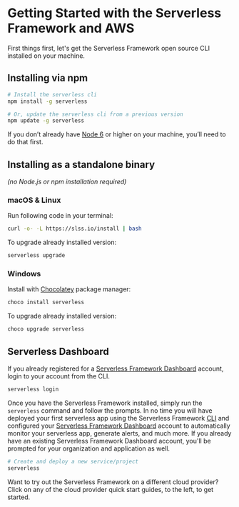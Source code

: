 <!--
title: Serverless Getting Started Guide
menuText: Get Started
layout: Doc
menuOrder: 0
menuItems:
  - {menuText: AWS Guide, path: /framework/docs/providers/aws/guide/quick-start}
  - {menuText: Azure Functions Guide, path: /framework/docs/providers/azure/guide/quick-start}
  - {menuText: Apache OpenWhisk Guide, path: /framework/docs/providers/openwhisk/guide/quick-start}
  - {menuText: Google Functions Guide, path: /framework/docs/providers/google/guide/quick-start}
  - {menuText: Kubeless Guide, path: /framework/docs/providers/kubeless/guide/quick-start}
  - {menuText: Knative Guide, path: /framework/docs/providers/knative/guide/quick-start}
  - {menuText: Spotinst Guide, path: /framework/docs/providers/spotinst/guide/quick-start}
  - {menuText: Fn Guide, path: /framework/docs/providers/fn/guide/quick-start}
  - {menuText: Cloudflare Workers Guide, path: /framework/docs/providers/cloudflare/guide/quick-start}
  - {menuText: Alibaba Guide , path: /framework/docs/providers/aliyun/guide/quick-start}
  - {menuText: Tencent Guide , path: /framework/docs/providers/tencent/guide/quick-start}
-->

# Getting Started with the Serverless Framework and AWS

First things first, let's get the Serverless Framework open source CLI installed on your machine.

## Installing via npm

```bash
# Install the serverless cli
npm install -g serverless

# Or, update the serverless cli from a previous version
npm update -g serverless
```

If you don’t already have [Node 6](https://nodejs.org/en/download/package-manager/) or higher on your machine, you’ll need to do that first.

## Installing as a standalone binary

_(no Node.js or npm installation required)_

### macOS & Linux

Run following code in your terminal:

```bash
curl -o- -L https://slss.io/install | bash
```

To upgrade already installed version:

```bash
serverless upgrade
```

### Windows

Install with [Chocolatey](https://chocolatey.org/) package manager:

```bash
choco install serverless
```

To upgrade already installed version:

```bash
choco upgrade serverless
```

## Serverless Dashboard

If you already registered for a [Serverless Framework Dashboard](https://dashboard.serverless.com) account, login to your account from the CLI.

```bash
serverless login
```

Once you have the Serverless Framework installed, simply run the `serverless` command and follow the prompts. In no time you will have deployed your first serverless app using the Serverless Framework [CLI](./providers/) and configured your [Serverless Framework Dashboard](./dashboard/) account to automatically monitor your serverless app, generate alerts, and much more. If you already have an existing Serverless Framework Dashboard account, you'll be prompted for your organization and application as well.

```bash
# Create and deploy a new service/project
serverless
```

Want to try out the Serverless Framework on a different cloud provider? Click on any of the cloud provider quick start guides, to the left, to get started.
